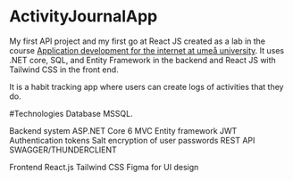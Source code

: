# ActivityJournalApp
My first API project and my first go at React JS created as a lab in the course [Application development for the internet at umeå university](https://www.umu.se/utbildning/kurser/applikationsutveckling-for-internet/). It uses .NET core, SQL, and Entity Framework in the backend and React JS with Tailwind CSS in the front end. 

It is a habit tracking app where users can create logs of activities that they do. 

#Technologies
Database
MSSQL.

Backend system
ASP.NET Core 6 MVC
Entity framework
JWT Authentication tokens
Salt encryption of user passwords
REST API
SWAGGER/THUNDERCLIENT

Frontend
React.js
Tailwind CSS
Figma for UI design
